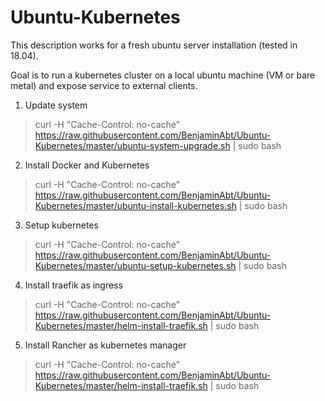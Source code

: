 # Ubuntu-Kubernetes

This description works for a fresh ubuntu server installation (tested in 18.04).

Goal is to run a kubernetes cluster on a local ubuntu machine (VM or bare metal) and expose service to external clients.

1) Update system
> curl -H "Cache-Control: no-cache" https://raw.githubusercontent.com/BenjaminAbt/Ubuntu-Kubernetes/master/ubuntu-system-upgrade.sh | sudo bash

2) Install Docker and Kubernetes
> curl -H "Cache-Control: no-cache" https://raw.githubusercontent.com/BenjaminAbt/Ubuntu-Kubernetes/master/ubuntu-install-kubernetes.sh | sudo bash

3) Setup kubernetes
> curl -H "Cache-Control: no-cache" https://raw.githubusercontent.com/BenjaminAbt/Ubuntu-Kubernetes/master/ubuntu-setup-kubernetes.sh | sudo bash

4) Install traefik as ingress
> curl -H "Cache-Control: no-cache" https://raw.githubusercontent.com/BenjaminAbt/Ubuntu-Kubernetes/master/helm-install-traefik.sh | sudo bash

5) Install Rancher as kubernetes manager
> curl -H "Cache-Control: no-cache" https://raw.githubusercontent.com/BenjaminAbt/Ubuntu-Kubernetes/master/helm-install-traefik.sh | sudo bash
